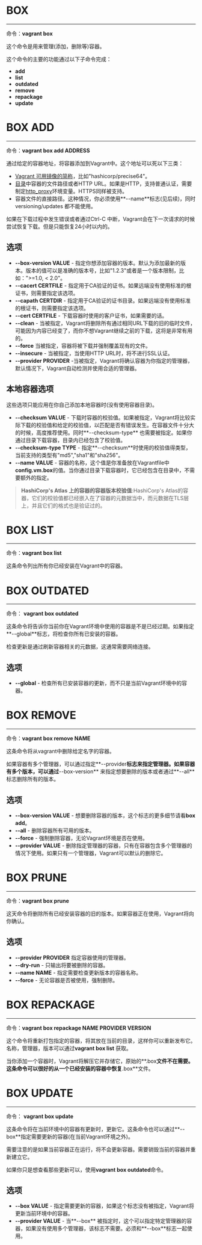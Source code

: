 # BOX

---

命令：**vagrant box**

这个命令是用来管理(添加，删除等)容器。

这个命令的主要的功能通过以下子命令完成：

- **add**
- **list**
- **outdated**
- **remove**
- **repackage**
- **update**

# BOX ADD

---

命令：**vagrant box add ADDRESS**

通过给定的容器地址，将容器添加到Vagrant中。这个地址可以死以下三类：

- [Vagrant 可用镜像的简称](https://atlas.hashicorp.com/boxes/search)，比如"hashicorp/precise64"。
- [目录](https://atlas.hashicorp.com/boxes/search)中容器的文件路径或者HTTP URL。如果是HTTP，支持普通认证，需要制定[http_proxy](https://www.vagrantup.com/docs/cli/box.html#http_proxy)环境变量。HTTPS同样被支持。
- 容器文件的直接路径。这种情况，你必须使用**--name**标志(见后续)，同时versioning/updates 都不能使用。

如果在下载过程中发生错误或者通过Ctrl-C 中断，Vagrant会在下一次请求的时候尝试恢复下载。但是只能恢复24小时以内的。

## 选项

- **--box-version VALUE** - 指定你想添加容器的版本。默认为添加最新的版本。版本的值可以是准确的版本号，比如"1.2.3"或者是一个版本限制，比如：">=1.0, < 2.0"。
- **--cacert CERTFILE** -  指定用于CA验证的证书。如果远端没有使用标准的根证书，则需要指定该选项。
- **--capath CERTDIR** -   指定用于CA验证的证书目录。如果远端没有使用标准的根证书，则需要指定该选项。
- **--cert CERTFILE** - 下载容器时使用的客户证书，如果需要的话。
- **--clean** - 当被指定，Vagrant将删除所有通过相同URL下载的旧的临时文件，可能因为内容已经变了，而你不想Vagrant继续之前的下载，这将是非常有用的。
- **--force** 当被指定，容器将被下载并强制覆盖现有的文件。
- **--insecure** - 当被指定，当使用HTTP URL时，将不进行SSL认证。
- **--provider PROVIDER** -当被指定，Vagrant将确认容器为你指定的管理器，默认情况下，Vagrant自动检测并使用合适的管理器。

## 本地容器选项

这些选项只能应用在你自己添加本地容器时(没有使用容器目录)。

- **--checksum VALUE** - 下载时容器的校验值。如果被指定，Vagrant将比较实际下载的校验值和给定的校验值，以匹配是否有错误发生。在容器文件十分大的时候，高度推荐使用。同时**--checksum-type** 也需要被指定。如果你通过目录下载容器，目录内已经包含了校验值。
- **--checksum-type TYPE** - 指定**--checksum**时使用的校验值得类型，当前支持的类型有"md5","sha1"和"sha256"。
- **--name VALUE** - 容器的名称，这个值是你准备放在Vagrantfile中**config.vm.box**的值。当你通过目录下载容器时，它已经包含在目录中，不需要额外的指定。

> **HashiCorp's Atlas 上的容器的容器版本校验值**:HashiCorp's Atlas的容器，它们的校验值都已经嵌入在了容器的元数据当中，而元数据在TLS层上，并且它们的格式也是验证过的。

# BOX LIST

---

命令：**vagrant box list**

这条命令列出所有你已经安装在Vagrant中的容器。

# BOX OUTDATED

---

命令： **vagrant box outdated**

这条命令将告诉你当前你在Vagrant环境中使用的容器是不是已经过期。如果指定**--global**标志，将检查你所有已安装的容器。

检查更新是通过刷新容器相关的元数据，这通常需要网络连接。

## 选项

- **--global** - 检查所有已安装容器的更新，而不只是当前Vagrant环境中的容器。

# BOX REMOVE

---

命令：**vagrant box remove NAME**

这条命令将从vagrant中删除给定名字的容器。

如果容器有多个管理器，可以通过指定**--provider**标志来指定管理器。如果容器有多个版本，可以通过**--box-version** 来指定想要删除的版本或者通过**--all** 标志删除所有的版本。

## 选项

- **--box-version VALUE** - 想要删除容器的版本，这个标志的更多细节请看**box add**。
- **--all** - 删除容器所有可用的版本。
- **--force** - 强制删除容器，无论Vagrant环境是否在使用。
- **--provider VALUE** - 删除指定管理器的容器，只有在容器包含多个管理器的情况下使用。如果只有一个管理器，Vagrant可以默认的删除它。

# BOX PRUNE

---

命令：**vagrant box prune**

这天命令将删除所有已经安装容器的旧的版本。如果容器正在使用，Vagrant将向你确认。

## 选项

- **--provider PROVIDER** 指定容器使用的管理器。
- **--dry-run** - 只输出将要被删除的容器。
- **--name NAME** - 指定需要检查更新版本的容器名称。
- **--force** - 无论容器是否被使用，强制删除。

# BOX REPACKAGE

---

命令：**vagrant box repackage NAME PROVIDER VERSION**

这个命令将重新打包指定的容器，将其放在当前的目录，这样你可以重新发布它。名称，管理器，版本可以通过**vagrant box list** 获取。

当你添加一个容器时，Vagrant将解压它并存储它，原始的**.box**文件不在需要。这条命令可以很好的从一个已经安装的容器中恢复**.box**文件。

# BOX UPDATE

---

命令： **vagrant box update**

这条命令将在当前环境中的容器有更新时，更新它。这条命令也可以通过**--box**指定需要更新的容器(在当前Vagrant环境之外)。

需要注意的是如果当前容器正在运行，将不会更新容器。需要销毁当前的容器并重新建立它。

如果你只是想查看那些更新可以，使用**vagrant box outdated**命令。

## 选项

- **--box VALUE** - 指定需要更新的容器，如果这个标志没有被指定，Vagrant将更新当前环境中的容器。
- **--provider VALUE** - 当**--box** 被指定时，这个可以指定特定管理器的容器，如果没有使用多个管理器，该标志不需要。必须和**--box**标志一起使用。






